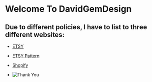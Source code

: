 # Welcome To DavidGemDesign

## Due to different policies, I have to list to three different websites:
- [ETSY](https://www.etsy.com/shop/davidgemdesigns)
- [ETSY Pattern](https://davidgem.shop/)
- [Shopify](https://davidgemdesign.com/)

- ![Thank You](https://i.etsystatic.com/isla/c1298d/71970258/isla_300x300.71970258_fz5737sn.jpg?version=0)
